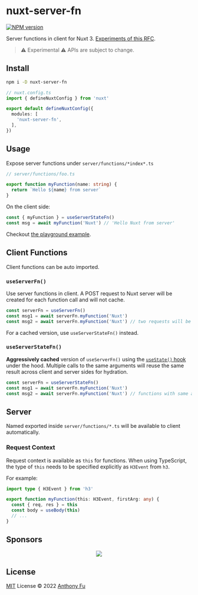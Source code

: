 # nuxt-server-fn

[![NPM version](https://img.shields.io/npm/v/nuxt-server-fn?color=a1b858&label=)](https://www.npmjs.com/package/nuxt-server-fn)

Server functions in client for Nuxt 3. [Experiments of this RFC](https://github.com/unjs/nitro/discussions/235).

> ⚠️ Experimental ⚠️ APIs are subject to change.

## Install

```bash
npm i -D nuxt-server-fn
```

```ts
// nuxt.config.ts
import { defineNuxtConfig } from 'nuxt'

export default defineNuxtConfig({
  modules: [
    'nuxt-server-fn',
  ],
})
```

## Usage

Expose server functions under `server/functions/*index*.ts`

```ts
// server/functions/foo.ts

export function myFunction(name: string) {
  return `Hello ${name} from server`
}
```

On the client side:

```ts
const { myFunction } = useServerStateFn()
const msg = await myFunction('Nuxt') // 'Hello Nuxt from server'
```

Checkout [the playground example](https://github.com/antfu/nuxt-server-fn/blob/main/playground).

## Client Functions

Client functions can be auto imported.

### `useServerFn()`

Use server functions in client. A POST request to Nuxt server will be created for each function call and will not cache.

```ts
const serverFn = useServerFn()
const msg1 = await serverFn.myFunction('Nuxt')
const msg2 = await serverFn.myFunction('Nuxt') // two requests will be fired
```

For a cached version, use `useServerStateFn()` instead.

### `useServerStateFn()`

**Aggressively cached** version of `useServerFn()` using the [`useState()` hook](https://v3.nuxtjs.org/api/composables/use-state) under the hood. Multiple calls to the same arguments will reuse the same result across client and server sides for hydration.

```ts
const serverFn = useServerStateFn()
const msg1 = await serverFn.myFunction('Nuxt')
const msg2 = await serverFn.myFunction('Nuxt') // functions with same arguments will be cached, only one request
```

## Server

Named exported inside `server/functions/*.ts` will be available to client automatically.

### Request Context

Request context is available as `this` for functions. When using TypeScript, the type of `this` needs to be specified explicitly as `H3Event` from `h3`.

For example:

```ts
import type { H3Event } from 'h3'

export function myFunction(this: H3Event, firstArg: any) {
  const { req, res } = this
  const body = useBody(this)
  // ...
}
```

## Sponsors

<p align="center">
  <a href="https://cdn.jsdelivr.net/gh/antfu/static/sponsors.svg">
    <img src='https://cdn.jsdelivr.net/gh/antfu/static/sponsors.svg'/>
  </a>
</p>

## License

[MIT](./LICENSE) License © 2022 [Anthony Fu](https://github.com/antfu)
